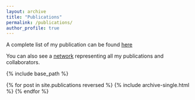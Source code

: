 ```yaml
---
layout: archive
title: "Publications"
permalink: /publications/
author_profile: true
---
```

<p> A complete list of my publication can be found <a href="https://scholar.google.it/citations?user=oorpe-wAAAAJ&hl=it"> here </a>
  
<p>You can also see a <u><a href="/publications/collab_network.html">network</a></u> representing all my publications and collaborators.</p>

<!--{% if author.googlescholar %}
  You can also find my articles on <u><a href="{{author.googlescholar}}">my Google Scholar profile</a>.</u>
{% endif %}-->

{% include base_path %}

{% for post in site.publications reversed %}
  {% include archive-single.html %}
{% endfor %}
